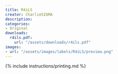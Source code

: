 ```yaml
---
title: R4iLS
creator: CharlieSIGMA
description:
categories:
- Original
downloads:
  r4ils.pdf:
    url: "/assets/downloads/r4ils.pdf"
images:
- url: "/assets/images/labels/R4iLS/preview.png"
---
```


{% include instructions/printing.md %}